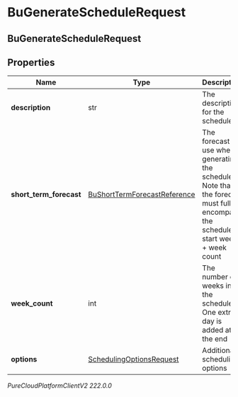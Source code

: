# BuGenerateScheduleRequest

## BuGenerateScheduleRequest

## Properties

|Name | Type | Description | Notes|
|------------ | ------------- | ------------- | -------------|
| **description** | str | The description for the schedule | |
| **short_term_forecast** | [BuShortTermForecastReference](BuShortTermForecastReference) | The forecast to use when generating the schedule.  Note that the forecast must fully encompass the schedule&#39;s start week + week count | [optional] |
| **week_count** | int | The number of weeks in the schedule. One extra day is added at the end | |
| **options** | [SchedulingOptionsRequest](SchedulingOptionsRequest) | Additional scheduling options | [optional] |



_PureCloudPlatformClientV2 222.0.0_
